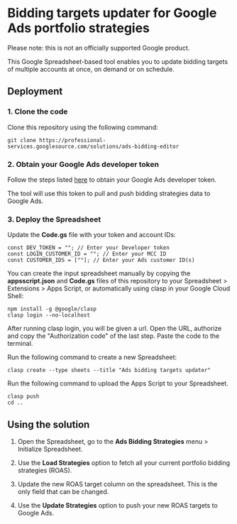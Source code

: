 # Bidding targets updater for Google Ads portfolio strategies

Please note: this is not an officially supported Google product.

This Google Spreadsheet-based tool enables you to update bidding targets of multiple accounts at once, 
on demand or on schedule.

## Deployment

### 1. Clone the code

Clone this repository using the following command:
```
git clone https://professional-services.googlesource.com/solutions/ads-bidding-editor
```

### 2. Obtain your Google Ads developer token

Follow the steps listed [here](https://developers.google.com/google-ads/api/docs/first-call/dev-token) 
to obtain your Google Ads developer token.

The tool will use this token to pull and push bidding strategies data to Google Ads.

### 3. Deploy the Spreadsheet

Update the **Code.gs** file with your token and account IDs:
```
const DEV_TOKEN = ""; // Enter your Developer token
const LOGIN_CUSTOMER_ID = ""; // Enter your MCC ID
const CUSTOMER_IDS = [""]; // Enter your Ads customer ID(s)
```

You can create the input spreadsheet manually by copying the **appsscript.json** and **Code.gs** files 
of this repository to your Spreadsheet > Extensions > Apps Script, 
or automatically using clasp in your Google Cloud Shell:
```
npm install -g @google/clasp
clasp login --no-localhost
```

After running clasp login, you will be given a url. Open the URL, authorize and copy the "Authorization code" of the last step. Paste the code to the terminal.

Run the following command to create a new Spreadsheet:

```
clasp create --type sheets --title "Ads bidding targets updater"
```

Run the following command to upload the Apps Script to your Spreadsheet.

```
clasp push
cd ..
```
 

## Using the solution
 
 1. Open the Spreadsheet, go to the **Ads Bidding Strategies** menu > Initialize Spreadsheet.

 2. Use the **Load Strategies** option to fetch all your current portfolio bidding strategies (ROAS).
 
 3. Update the new ROAS target column on the spreadsheet. This is the only field that can be changed.

 4. Use the **Update Strategies** option to push your new ROAS targets to Google Ads.
